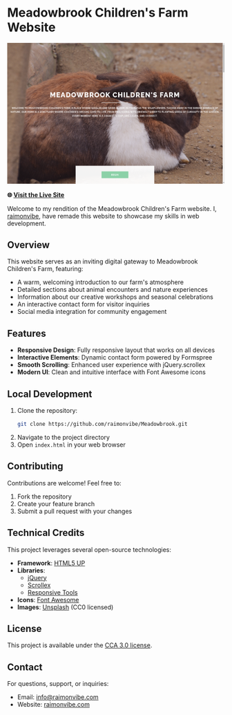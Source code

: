 # Meadowbrook Children's Farm Website

[![Meadowbrook Children's Farm Website](screenshots/raimonvibe_github_io_093115.png)](https://raimonvibe.github.io/Meadowbrook/)

**🌐 [Visit the Live Site](https://raimonvibe.github.io/Meadowbrook/)**

Welcome to my rendition of the Meadowbrook Children's Farm website. I, [raimonvibe](http://raimonvibe.com), have remade this website to showcase my skills in web development.


## Overview

This website serves as an inviting digital gateway to Meadowbrook Children's Farm, featuring:
- A warm, welcoming introduction to our farm's atmosphere
- Detailed sections about animal encounters and nature experiences
- Information about our creative workshops and seasonal celebrations
- An interactive contact form for visitor inquiries
- Social media integration for community engagement

## Features

- **Responsive Design**: Fully responsive layout that works on all devices
- **Interactive Elements**: Dynamic contact form powered by Formspree
- **Smooth Scrolling**: Enhanced user experience with jQuery.scrollex
- **Modern UI**: Clean and intuitive interface with Font Awesome icons

## Local Development

1. Clone the repository:
   ```bash
   git clone https://github.com/raimonvibe/Meadowbrook.git
   ```
2. Navigate to the project directory
3. Open `index.html` in your web browser

## Contributing

Contributions are welcome! Feel free to:
1. Fork the repository
2. Create your feature branch
3. Submit a pull request with your changes

## Technical Credits

This project leverages several open-source technologies:
- **Framework**: [HTML5 UP](https://html5up.net/)
- **Libraries**: 
  - [jQuery](https://jquery.com/)
  - [Scrollex](https://github.com/ajlkn/jquery.scrollex)
  - [Responsive Tools](https://github.com/ajlkn/responsive-tools)
- **Icons**: [Font Awesome](https://fontawesome.io)
- **Images**: [Unsplash](https://unsplash.com) (CC0 licensed)

## License

This project is available under the [CCA 3.0 license](https://html5up.net/license).

## Contact

For questions, support, or inquiries:
- Email: info@raimonvibe.com
- Website: [raimonvibe.com](http://raimonvibe.com)
